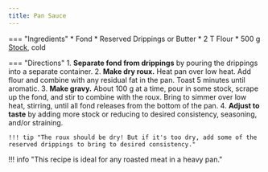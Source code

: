 ```yaml
---
title: Pan Sauce
---
```

=== "Ingredients"
    * Fond
    * Reserved Drippings or Butter
    * 2 T Flour
    * 500 g [Stock](../../../soups/stocks/meat-stock.md), cold

=== "Directions"
    1. **Separate fond from drippings** by pouring the drippings into a separate container.
    2. **Make dry roux.** Heat pan over low heat. Add flour and combine with any residual fat in the pan. Toast 5 minutes until aromatic.
    3. **Make gravy.** About 100 g at a time, pour in some stock, scrape up the fond, and stir to combine with the roux. Bring to simmer over low heat, stirring, until all fond releases from the bottom of the pan.
    4. **Adjust to taste** by adding more stock or reducing to desired consistency, seasoning, and/or straining.

    !!! tip "The roux should be dry! But if it's too dry, add some of the reserved drippings to bring to desired consistency."

!!! info "This recipe is ideal for any roasted meat in a heavy pan."

[^foodwishes]:
    Mitzewich, John. ["Roast Chicken Pan Gravy - Getting to the “Bottom” of Flavor."](https://foodwishes.blogspot.com/2007/04/roast-chicken-pan-gravy-getting-to.html) _Food Wishes._ 3 April 2007.
